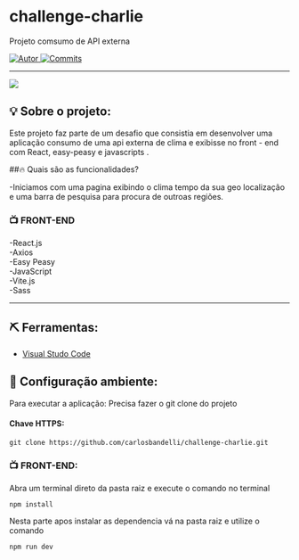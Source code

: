 # challenge-charlie


 Projeto comsumo de API externa 

<a href="https://github.com/carlosbandelli">
<img alt="Autor" src="https://img.shields.io/badge/autor-CarlosBandelli-004400?style=flat-square">
</a>


<a href="https://github.com/carlosbandelli/Cards/commits/main">
<img alt="Commits" src="https://img.shields.io/github/last-commit/carlosbandelli/Cards?color=004400&style=flat-square">
</a>
<hr/>

<div style="margin: 0 auto;">
<img src="asset_Readme/films.gif">
</div>

## 💡 Sobre o projeto:

Este projeto faz parte de um desafio que consistia em desenvolver  uma aplicação consumo de uma api externa de clima e exibisse no front - end com React, easy-peasy e javascripts . 

##🔥 Quais são as funcionalidades?

-Iniciamos com uma pagina exibindo o clima tempo da sua geo localização e uma barra de pesquisa para procura de outroas regiões.<br/>


### 📺 FRONT-END
-React.js <br/>
-Axios <br/>
-Easy Peasy <br/>
-JavaScript <br/>
-Vite.js <br/>
-Sass <br/>

<hr/>

## ⛏ Ferramentas:

- [Visual Studo Code](https://code.visualstudio.com/download)

## 🏁 Configuração ambiente:

Para executar a aplicação:
Precisa fazer o git clone do projeto<br/>

#### Chave HTTPS:
```
git clone https://github.com/carlosbandelli/challenge-charlie.git

```

### 📺 FRONT-END:

Abra um terminal direto da pasta raiz e execute o comando no terminal

```
npm install
```
 Nesta parte apos instalar as dependencia vá na pasta raiz e utilize o comando
 
 ```
 npm run dev
 
 ```
 

